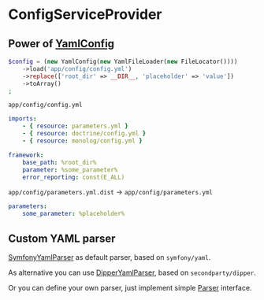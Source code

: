 # ConfigServiceProvider

## Power of [YamlConfig](/src/Config/YamlConfig.php)

```php
$config = (new YamlConfig(new YamlFileLoader(new FileLocator())))
    ->load('app/config/config.yml')
    ->replace(['root_dir' => __DIR__, 'placeholder' => 'value'])
    ->toArray()
;
```

`app/config/config.yml`

```yaml
imports:
    - { resource: parameters.yml }
    - { resource: doctrine/config.yml }
    - { resource: monolog/config.yml }

framework:
    base_path: %root_dir%
    parameter: %some_parameter%
    error_reporting: const(E_ALL)
```

`app/config/parameters.yml.dist` -> `app/config/parameters.yml`

```yaml
parameters:
    some_parameter: %placeholder%
```

## Custom YAML parser

[SymfonyYamlParser](/src/Config/Parser/SymfonyYamlParser.php) as default parser, based on `symfony/yaml`.

As alternative you can use [DipperYamlParser](/src/Config/Parser/DipperYamlParser.php), based on `secondparty/dipper`.

Or you can define your own parser, just implement simple [Parser](/src/Config/Parser/ParserInterface.php) interface.
